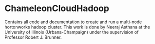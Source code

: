 # ChameleonCloudHadoop
Contains all code and documentation to create and run a multi-node hortonworks hadoop cluster. This work is done by Neeraj Asthana at the University of Illinois (Urbana-Champaign) under the supervision of Professor Robert J. Brunner.

